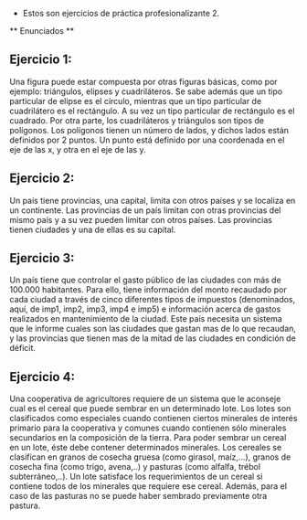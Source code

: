 - Estos son ejercicios de práctica profesionalizante 2.

** Enunciados **
  
Ejercicio 1:
--------------
Una figura puede estar compuesta por otras figuras básicas, como por ejemplo: triángulos, elipses y cuadriláteros. Se sabe además que un tipo particular de elipse es el círculo, mientras que un tipo particular de cuadrilátero es el rectángulo. A su vez un tipo particular de rectángulo es el cuadrado. Por otra parte, los cuadriláteros y triángulos son tipos de polígonos. Los polígonos tienen un número de lados, y dichos lados están definidos por 2 puntos. Un punto está definido por una coordenada en el eje de las x, y otra en el eje de las y.

Ejercicio 2:
---------------
Un país tiene provincias, una capital, limita con otros países y se localiza en un continente. Las provincias de un país limitan con otras provincias del mismo país y a su vez pueden limitar con otros países. Las provincias tienen ciudades y una de ellas es su capital.

Ejercicio 3:
---------------
Un país tiene que controlar el gasto público de las ciudades con más de 100.000 habitantes. Para ello, tiene información del monto recaudado por cada ciudad a través de cinco diferentes tipos de impuestos (denominados, aquí, de imp1, imp2, imp3, imp4 e imp5) e información acerca de gastos realizados en mantenimiento de la ciudad. Este país necesita un sistema que le informe cuales son las ciudades que gastan mas de lo que recaudan, y las provincias que tienen mas de la mitad de las ciudades en condición de déficit.

Ejercicio 4:
---------------
Una cooperativa de agricultores requiere de un sistema que le aconseje cual es el cereal que puede sembrar en un determinado lote. Los lotes son clasificados como especiales cuando contienen ciertos minerales de interés primario para la cooperativa y comunes cuando contienen sólo minerales secundarios en la composición de la tierra.
Para poder sembrar un cereal en un lote, éste debe contener determinados minerales. Los cereales se clasifican en granos de cosecha gruesa (como girasol, maíz,...), granos de cosecha fina (como trigo, avena,..) y pasturas (como alfalfa, trébol subterráneo,..). Un lote satisface los requerimientos de un cereal si contiene todos de los minerales que requiere ese cereal. Además, para el caso de las pasturas no se puede haber sembrado previamente otra pastura.
